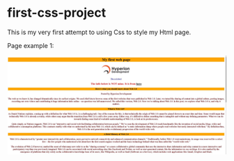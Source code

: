 # first-css-project
This is my very first attempt to using Css to style my Html page.

Page example 1: 

<img src="Compulsory Task 1/screenshots-of-page/htmlPage1.JPG" alt="View of HTML page 1">

